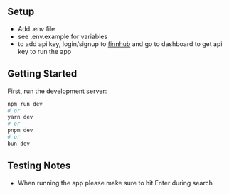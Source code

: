 ## Setup
- Add .env file
- see .env.example for variables
- to add api key, login/signup to [finnhub](https://finnhub.io) and go to dashboard to get api key to run the app

## Getting Started

First, run the development server:

```bash
npm run dev
# or
yarn dev
# or
pnpm dev
# or
bun dev
```

## Testing Notes
- When running the app please make sure to hit Enter during search
